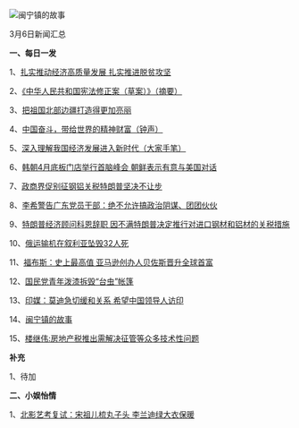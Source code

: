 ![闽宁镇的故事](http://cms-bucket.nosdn.127.net/46d13f34fb5d496eb0e621409b47a90620180306141940.jpeg?imageView&thumbnail=550x0)

3月6日新闻汇总

**一、每日一发**

1、[扎实推动经济高质量发展 扎实推进脱贫攻坚](http://lianghui.people.com.cn/2018npc/n1/2018/0306/c417507-29849494.html)

2、[《中华人民共和国宪法修正案（草案）》（摘要）](http://lianghui.people.com.cn/2018npc/n1/2018/0307/c417507-29851998.html)

3、[把祖国北部边疆打造得更加亮丽](http://paper.people.com.cn/rmrb/html/2018-03/07/nw.D110000renmrb_20180307_1-01.htm)

4、[中国奋斗，带给世界的精神财富（钟声）](http://paper.people.com.cn/rmrb/html/2018-03/07/nw.D110000renmrb_20180307_2-03.htm)

5、[深入理解我国经济发展进入新时代（大家手笔）](http://paper.people.com.cn/rmrb/html/2018-03/07/nw.D110000renmrb_20180307_2-07.htm)

6、[韩朝4月底板门店举行首脑峰会 朝鲜表示有意与美国对话](http://www.zaobao.com/news/world/story20180307-840580)

7、[政商界促别征钢铝关税特朗普坚决不让步](http://www.zaobao.com/news/world/story20180307-840585)

8、[李希警告广东党员干部：绝不允许搞政治阴谋、团团伙伙](http://www.zaobao.com/realtime/china/story20180306-840517)

9、[特朗普经济顾问科恩辞职  因不满特朗普决定推行对进口钢材和铝材的关税措施](http://www.zaobao.com/realtime/world/story20180307-840670)

10、[俄运输机在叙利亚坠毁32人死](http://www.zaobao.com/realtime/world/story20180306-840511)

11、[福布斯：史上最高值 亚马逊创办人贝佐斯晋升全球首富](http://www.zaobao.com/news/world/story20180307-840581)

12、[国民党青年泼漆拆毁“台虫”帐篷](http://news.ifeng.com/a/20180306/56516869_0.shtml)

13、[印媒：莫迪急切缓和关系 希望中国领导人访印](http://news.ifeng.com/a/20180306/56498584_0.shtml)

14、[闽宁镇的故事](http://news.163.com/18/0306/14/DC7JL0CO000189FH.html)

15、[楼继伟:房地产税推出需解决征管等众多技术性问题](https://3g.163.com/all/article/DC7RG4GB0001899N.html?clickfrom=channel2016_all_index_newslist#offset=55)



**补充**

1、待加



**二、小娱怡情**

1、[北影艺考复试：宋祖儿梳丸子头 李兰迪绿大衣保暖](http://ent.ifeng.com/a/20180306/43032860_0.shtml#p=1)